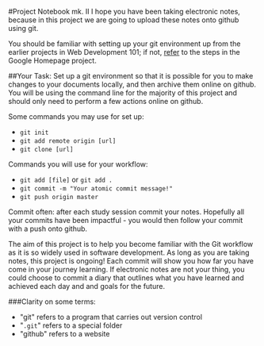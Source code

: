 #Project Notebook mk. II
I hope you have been taking electronic notes, because in this project we are going to upload these notes onto github using git. 

You should be familiar with setting up your git environment up from the earlier projects in Web Development 101; if not, [refer](http://www.theodinproject.com/web-development-101/html-css) to the steps in the Google Homepage project.

##Your Task:
Set up a git environment so that it is possible for you to make changes to your documents locally, and then archive them online on github. You will be using the command line for the majority of this project and should only need to perform a few actions online on github.

Some commands you may use for set up:
* `git init`
* `git add remote origin [url]`
* `git clone [url]`

Commands you will use for your workflow:
* `git add [file]` or `git add .`
* `git commit -m "Your atomic commit message!"`
* `git push origin master`

Commit often: after each study session commit your notes. Hopefully all your commits have been impactful - you would then follow your commit with a push onto github. 

The aim of this project is to help you become familiar with the Git workflow as it is so widely used in software development. As long as you are taking notes, this project is ongoing! Each commit will show you how far you have come in your journey learning. If electronic notes are not your thing, you could choose to commit a diary that outlines what you have learned and achieved each day and and goals for the future.

###Clarity on some terms:
* "git" refers to a program that carries out version control
* "`.git`" refers to a special folder
* "github" refers to a website
